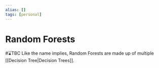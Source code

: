 ```yaml
---
alias: []
tags: [personal]
---
```

# Random Forests
#⌛TBC 
Like the name implies, Random Forests are made up of multiple [[Decision Tree|Decision Trees]].
